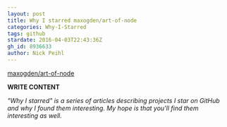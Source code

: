 ```yaml
---
layout: post
title: Why I starred maxogden/art-of-node
categories: Why-I-Starred
tags: github
stardate: 2016-04-03T22:43:36Z
gh_id: 8936633
author: Nick Peihl
---
```


[maxogden/art-of-node](https://github.com/maxogden/art-of-node)

**WRITE CONTENT**

*"Why I starred" is a series of articles describing projects I star on GitHub and why I found them interesting. My hope is that you'll find them interesting as well.*

